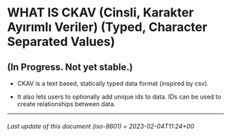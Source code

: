 # WHAT IS CKAV (Cinsli, Karakter Ayırımlı Veriler) (Typed, Character Separated Values)
## (In Progress. Not yet stable.)

* CKAV is a text based, statically typed data format (inspired by csv).

* It also lets users to optionally add unique ids to data. IDs can be used to create
relationships between data.

---

###### Last update of this document (iso-8601) = 2023-02-04T11:24+00
